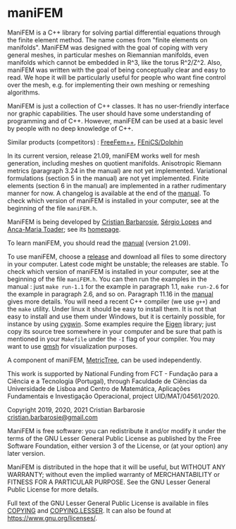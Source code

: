 # maniFEM
ManiFEM is a C++ library for solving partial differential equations through the finite element method.
The name comes from "finite elements on manifolds". 
ManiFEM was designed with the goal of coping with very general meshes,
in particular meshes on Riemannian manifolds, even manifolds which cannot be embedded in R^3,
like the torus R^2/Z^2.
Also, maniFEM was written with the goal of being conceptually clear and easy to read.
We hope it will be particularly useful for people who want fine control over the mesh, 
e.g. for implementing their own meshing or remeshing algorithms.

ManiFEM is just a collection of C++ classes.
It has no user-friendly interface nor graphic capabilities. 
The user should have some understanding of programming and of C++. 
However, maniFEM can be used at a basic level by people with no deep knowledge of C++.

Similar products (competitors) : [FreeFem++](http://www3.freefem.org/),
[FEniCS/Dolphin](https://fenicsproject.org/)

In its current version, release 21.09, maniFEM works well for mesh generation,
including meshes on quotient manifolds. 
Anisotropic Riemann metrics (paragraph 3.24 in the manual) are not yet implemented. 
Variational formulations (section 5 in the manual) are not yet implemented. 
Finite elements (section 6 in the manual) are implemented in a rather rudimentary manner for now.
A changelog is available at the end of the [manual](http://manifem.rd.ciencias.ulisboa.pt/manual-manifem.pdf).
To check which version of maniFEM is installed in your computer, see at the beginning of the file `maniFEM.h`.

ManiFEM is being developed by [Cristian Barbarosie](mailto:cristian.barbarosie@gmail.com), [Sérgio Lopes](mailto:slopes@adm.isel.pt)
and [Anca-Maria Toader](mailto:anca.maria.toader@gmail.com); see its [homepage](http://manifem.rd.ciencias.ulisboa.pt).

To learn maniFEM, you should read the [manual](http://manifem.rd.ciencias.ulisboa.pt/manual-manifem.pdf) (version 21.09).

To use maniFEM, choose a [release](https://github.com/cristian-barbarosie/manifem/releases)
and download all files to some directory in your computer.
Latest code might be unstable; the releases are stable.
To check which version of maniFEM is installed in your computer, see at the beginning of the file `maniFEM.h`.
You can then run the examples in the manual : just `make run-1.1` for the example in paragraph 1.1, 
`make run-2.6` for the example in paragraph 2.6, and so on.
Paragraph 11.16 in the [manual](http://manifem.rd.ciencias.ulisboa.pt/manual-manifem.pdf)
gives more details.
You will need a recent C++ compiler (we use `g++`) and the `make` utility. 
Under linux it should be easy to install them. 
It is not that easy to install and use them under Windows, but it is certainly possible, for instance by using 
[cygwin](https://cygwin.org).
Some examples require the [Eigen](http://eigen.tuxfamily.org/index.php?title=Main_Page) library; 
just copy its source tree somewhere in your computer and be sure that path is mentioned in your 
`Makefile` under the `-I` flag of your compiler.
You may want to use [gmsh](http://gmsh.info/) for visualization purposes. 

A component of maniFEM, [MetricTree](https://github.com/cristian-barbarosie/MetricTree), can be used independently.

This work is supported by National Funding from FCT - Fundação para a Ciência e a Tecnologia
(Portugal), through Faculdade de Ciências da Universidade de Lisboa and 
Centro de Matemática, Aplicações Fundamentais e Investigação Operacional,
project UID/MAT/04561/2020.

Copyright 2019, 2020, 2021 Cristian Barbarosie cristian.barbarosie@gmail.com

ManiFEM is free software: you can redistribute it and/or modify
it under the terms of the GNU Lesser General Public License as published by
the Free Software Foundation, either version 3 of the License, or
(at your option) any later version.

ManiFEM is distributed in the hope that it will be useful,
but WITHOUT ANY WARRANTY; without even the implied warranty of
MERCHANTABILITY or FITNESS FOR A PARTICULAR PURPOSE.  See the
GNU Lesser General Public License for more details.

Full text of the GNU Lesser General Public License is available 
in files [COPYING](src/COPYING) and [COPYING.LESSER](src/COPYING.LESSER).
It can also be found at <https://www.gnu.org/licenses/>.
